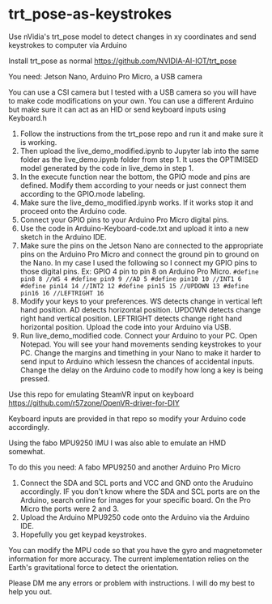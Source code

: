 # trt_pose-as-keystrokes
Use nVidia's trt_pose model to detect changes in xy coordinates and send keystrokes to computer via Arduino

Install trt_pose as normal
https://github.com/NVIDIA-AI-IOT/trt_pose

You need: Jetson Nano, Arduino Pro Micro, a USB camera

You can use a CSI camera but I tested with a USB camera so you will have to make code modifications on your own.
You can use a different Arduino but make sure it can act as an HID or send keyboard inputs using Keyboard.h

1. Follow the instructions from the trt_pose repo and run it and make sure it is working.
2. Then upload the live_demo_modified.ipynb to Jupyter lab into the same folder as the live_demo.ipynb folder from step 1. It uses the OPTIMISED model generated by the code in live_demo in step 1.
3. In the execute function near the bottom, the GPIO mode and pins are defined. Modify them according to your needs or just connect them according to the GPIO.mode labeling.
4. Make sure the live_demo_modified.ipynb works. If it works stop it and proceed onto the Arduino code.
5. Connect your GPIO pins to your Arduino Pro Micro digital pins.
6. Use the code in Arduino-Keyboard-code.txt and upload it into a new sketch in the Arduino IDE.
7. Make sure the pins on the Jetson Nano are connected to the appropriate pins on the Arduino Pro Micro and connect the ground pin to ground on the Nano. In my case I used the following so I connect my GPIO pins to those digital pins. Ex: GPIO 4 pin to pin 8 on Arduino Pro Micro.
          ```
          #define pin8 8 //WS 4
          #define pin9 9 //AD 5
          #define pin10 10 //INT1 6
          #define pin14 14 //INT2 12
          #define pin15 15 //UPDOWN 13
          #define pin16 16 //LEFTRIGHT 16
          ```
8. Modify your keys to your preferences. WS detects change in vertical left hand position. AD detects horizontal position. UPDOWN detects change right hand vertical position. LEFTRIGHT detects change right hand horizontal position. Upload the code into your Arduino via USB. 
9. Run live_demo_modified code. Connect your Arduino to your PC. Open Notepad. You will see your hand movements sending keystrokes to your PC. Change the margins and timething in your Nano to make it harder to send input to Arduino which lessesn the chances of accidental inputs. Change the delay on the Arduino code to modify how long a key is being pressed.

Use this repo for emulating SteamVR input on keyboard
https://github.com/r57zone/OpenVR-driver-for-DIY

Keyboard inputs are provided in that repo so modify your Arduino code accordingly.

Using the fabo MPU9250 IMU I was also able to emulate an HMD somewhat.

To do this you need: A fabo MPU9250 and another Arduino Pro Micro

1. Connect the SDA and SCL ports and VCC and GND onto the Aruduino accordingly. IF you don't know where the SDA and SCL ports are on the Arduino, search online for images for your specific board. On the Pro Micro the ports were 2 and 3.
2. Upload the Arduino MPU9250 code onto the Arduino via the Arduino IDE. 
3. Hopefully you get keypad keystrokes. 

You can modify the MPU code so that you have the gyro and magnetometer information for more accuracy. The current implementation relies on the Earth's gravitational force to detect the orientation. 

Please DM me any errors or problem with instructions. I will do my best to help you out.
